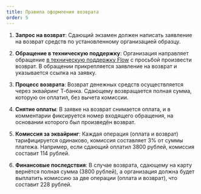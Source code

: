 ```yaml
---
title: Правила оформления возврата
order: 5
---
```


1. **Запрос на возврат**: Сдающий экзамен должен написать заявление на возврат средств по установленному организацией образцу.

2. **Обращение в техническую поддержку**: Организация направляет обращение [в техническую поддержку Flow](https://forms.yandex.ru/cloud/662cbe9243f74fea695ffa27/) с просьбой произвести возврат. В обращении прикрепляется заявление на возврат и указывается ссылка на заявку.

3. **Процесс возврата**: Возврат денежных средств осуществляется через эквайринг Т-банка. Сдающему возвращается полная сумма, которую он оплатил, без вычета комиссии.

4. **Снятие оплаты**: В заявке на возврат снимается оплата, и в комментарии фиксируется номер входящего обращения, на основании которого был произведён возврат.

5. **Комиссия за эквайринг**: Каждая операция (оплата и возврат) тарифицируется одинаково, комиссия составляет 3% от суммы платежа. Например, если сдающий оплатил 3800 рублей, комиссия составит 114 рублей.

6. **Финансовые последствия**: В случае возврата, сдающему на карту вернётся полная сумма (3800 рублей), а организация должна будет выплатить комиссию за две операции (оплата и возврат), что составит 228 рублей.


